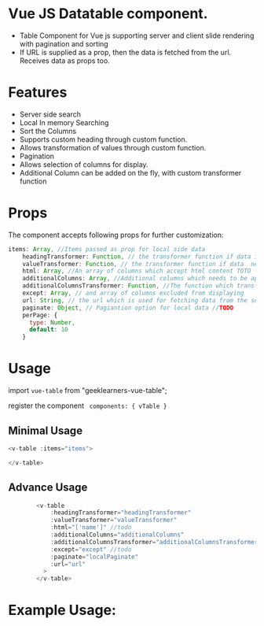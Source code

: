 # Vue JS Datatable component.
* Table Component for Vue js supporting server and client slide rendering with pagination and sorting
* If URL is supplied as a prop, then the data is fetched from the url. Receives data as props too.
# Features
* Server side search
* Local In memory Searching
* Sort the Columns 
* Supports custom heading through custom function.
* Allows transformation of values through custom function.
* Pagination
* Allows selection of columns for display.
* Additional Column can be added on the fly, with custom transformer function

# Props
The component accepts following props for further customization:
```js
items: Array, //Items passed as prop for local side data
    headingTransformer: Function, // the transformer function if data in the heading needs some transformation before rendering
    valueTransformer: Function, // the transformer function if data  needs some transformation before rendering
    html: Array, //An array of columns which accept html content TOTO
    additionalColumns: Array, //Additional columns which needs to be appended to the table
    additionalColumnsTransformer: Function, //The function which transfoms values for additional columns
    except: Array, // and array of columns excluded from displaying
    url: String, // the url which is used for fetching data from the server
    paginate: Object, // Pagiantion option for local data //TODO
    perPage: {
      type: Number,
      default: 10
    }
```
# Usage
import `vue-table` from "geeklearners-vue-table";

register the component 
 ` components: { vTable }`

 ## Minimal Usage

 ```js
 <v-table :items="items">
 
 </v-table>
```
## Advance Usage

```js 
        <v-table
            :headingTransformer="headingTransformer"
            :valueTransformer="valueTransformer"
            :html="['name']" //todo
            :additionalColumns="additionalColumns"
            :additionalColumnsTransformer="additionalColumnsTransformer"
            :except="except" //todo
            :paginate="localPaginate"
            :url="url"
          >
        </v-table>
```
# Example Usage:

